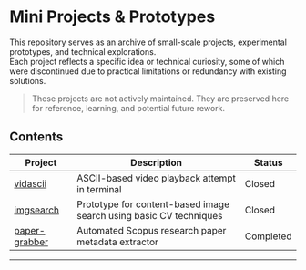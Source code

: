 # Mini Projects & Prototypes

This repository serves as an archive of small-scale projects, experimental prototypes, and technical explorations.  
Each project reflects a specific idea or technical curiosity, some of which were discontinued due to practical limitations or redundancy with existing solutions.

> These projects are not actively maintained. They are preserved here for reference, learning, and potential future rework.

## Contents

| Project   | Description                                                                  | Status  |
|-----------|------------------------------------------------------------------------------|---------|
| [vidascii](./vidascii) | ASCII-based video playback attempt in terminal                         | Closed  |
| [imgsearch](./imgsearch) | Prototype for content-based image search using basic CV techniques     | Closed  |
| [paper-grabber](./paper-grabber) | Automated Scopus research paper metadata extractor     | Completed  |

---


